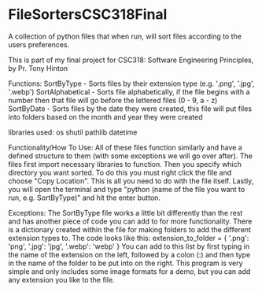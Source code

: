 # FileSortersCSC318Final
A collection of python files that when run, will sort files according to the users preferences.

This is part of my final project for CSC318: Software Engineering Principles, by Pr. Tony Hinton

Functions:
SortByType - Sorts files by their extension type (e.g. '.png', '.jpg', '.webp')
SortAlphabetical - Sorts file alphabetically, if the file begins with a number then that file will go before the lettered files (0 - 9, a - z)
SortByDate - Sorts files by the date they were created, this file will put files into folders based on the month and year they were created

libraries used:
os
shutil
pathlib
datetime

Functionality/How To Use:
All of these files function similarly and have a defined structure to them (with some exceptions we will go over after). The files first import necessary libraries to function. Then you specify which directory you want sorted. To do this you must right click the file and choose "Copy Location". This is all you need to do with the file itself. Lastly, you will open the terminal and type "python (name of the file you want to run, e.g. SortByType)" and hit the enter button.

Exceptions:
The SortByType file works a little bit differently than the rest and has another piece of code you can add to for more functionality. There is a dictionary created within the file for making folders to add the different extension types to. The code looks like this:
extension_to_folder = {
    '.png': 'png',
    '.jpg': 'jpg',
    '.webp': 'webp'
}
You can add to this list by first typing in the name of the extension on the left, followed by a colon (:) and then type in the name of the folder to be put into on the right. This program is very simple and only includes some image formats for a demo, but you can add any extension you like to the file.
